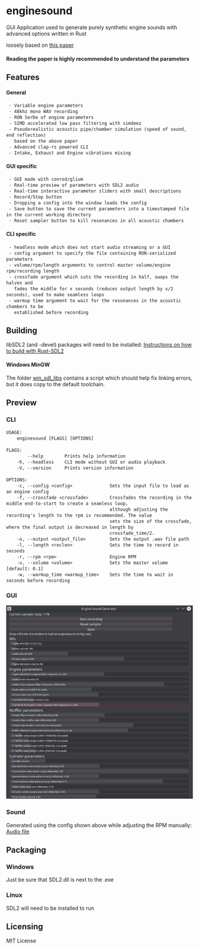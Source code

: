 # enginesound

GUI Application used to generate purely synthetic engine sounds with advanced options written in Rust

loosely based on [this paper](https://www.researchgate.net/publication/280086598_Physically_informed_car_engine_sound_synthesis_for_virtual_and_augmented_environments "Physically informed_car engine sound synthesis for virtual and augmented environments")

#### Reading the paper is highly recommended to understand the parameters ####

## Features ##


#### General ####
```
 - Variable engine parameters
 - 48khz mono WAV recording
 - RON SerDe of engine parameters
 - SIMD accelerated low pass filtering with simdeez
 - Pseudorealistic acoustic pipe/chamber simulation (speed of sound, end reflection)
   based on the above paper
 - Advanced clap-rs powered CLI
 - Intake, Exhaust and Engine vibrations mixing
```

#### GUI specific ####
```
 - GUI made with conrod/glium
 - Real-time preview of parameters with SDL2 audio
 - Real-time interactive parameter sliders with small descriptions
 - Record/Stop button
 - Dropping a config into the window loads the config
 - Save button to save the current parameters into a timestamped file in the current working directory
 - Reset sampler button to kill resonances in all acoustic chambers
```

#### CLI specific ####
```
 - headless mode which does not start audio streaming or a GUI
 - config argument to specify the file containing RON-serialized parameters
 - volume/rpm/length arguments to control master volume/engine rpm/recording length
 - crossfade argument which cuts the recording in half, swaps the halves and
   fades the middle for x seconds (reduces output length by x/2 seconds), used to make seamless loops
 - warmup time argument to wait for the resonances in the acoustic chambers to be
   established before recording
```

## Building ##

libSDL2 (and -devel) packages will need to be installed:
[Instructions on how to build with Rust-SDL2](https://github.com/Rust-SDL2/rust-sdl2/blob/master/README.md#requirements)

#### Windows MinGW ####
The folder [win_sdl_libs](win_sdl_libs) contains a script which should help fix linking errors, but it does copy
to the default toolchain.

## Preview ##
### CLI ###
```
USAGE:
    enginesound [FLAGS] [OPTIONS]

FLAGS:
        --help        Prints help information
    -h, --headless    CLI mode without GUI or audio playback
    -V, --version     Prints version information

OPTIONS:
    -c, --config <config>              Sets the input file to load as an engine config
    -f, --crossfade <crossfade>        Crossfades the recording in the middle end-to-start to create a seamless loop,
                                       although adjusting the recording's length to the rpm is recommended. The value
                                       sets the size of the crossfade, where the final output is decreased in length by
                                       crossfade_time/2.
    -o, --output <output_file>         Sets the output .wav file path
    -l, --length <reclen>              Sets the time to record in seconds
    -r, --rpm <rpm>                    Engine RPM
    -v, --volume <volume>              Sets the master volume [default: 0.1]
    -w, --warmup_time <warmup_time>    Sets the time to wait in seconds before recording
```

### GUI ###
![Image](example.png)

### Sound ###
Generated using the config shown above while adjusting the RPM manually: [Audio file](example.mp3)

## Packaging ##
### Windows ###
Just be sure that SDL2.dll is next to the .exe

### Linux ###
SDL2 will need to be installed to run

## Licensing ##

MIT License

